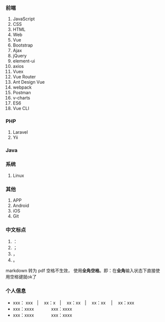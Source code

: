 ### 前端
1. JavaScript
2. CSS
3. HTML
4. Web
5. Vue
6. Bootstrap
7. Ajax
8. jQuery
9. element-ui
10. axios
11. Vuex
12. Vue Router
13. Ant Design Vue
14. webpack
15. Postman
16. v-charts
17. ES6
18. Vue CLI



###  PHP

1. Laravel
2. Yii

### Java

### 系统

1. Linux

### 其他

1. APP
2. Android
3. iOS
4. Git

### 中文标点

1. ：
2. ；
3. ，
4. 。

markdown 转为 pdf  空格不生效， 使用**全角空格**。即：在**全角**输入状态下直接使用空格键就ok了

### 个人信息

- xxx： xxx　| 　xx：x　|　 xx：xx　|　 xx：xx　 |　 xx：xxx
- xxx：xxxx　　　　xxx：xxxx
- xxx：xxxx　　　　xxx：xxxx